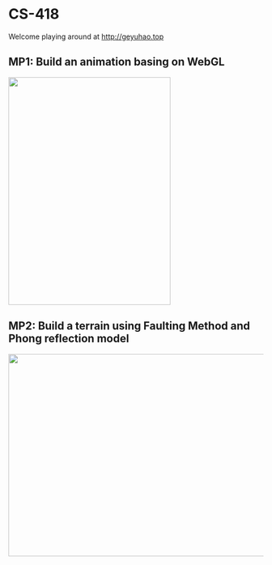 # CS-418

Welcome playing around at http://geyuhao.top

## MP1: Build an animation basing on WebGL
<img width="320" height="450" src="https://github.com/Geyuhao/CS-418/blob/main/img/mp1.gif"/>

## MP2: Build a terrain using Faulting Method and Phong reflection model
<img width="600" height="400" src="https://github.com/Geyuhao/CS-418/blob/main/img/mp2.gif"/>





